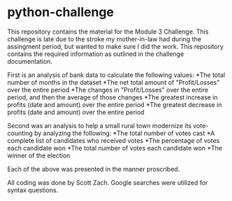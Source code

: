 # python-challenge
This repository contains the material for the Module 3 Challenge.  This challenge is late due to the stroke my mother-in-law had during the assingment period, but wanted to make sure I did the work.  This repository contains the required information as outlined in the challenge documentation.

First is an analysis of bank data to calculate the following values:
  *The total number of months in the dataset
  *The net total amount of "Profit/Losses" over the entire period
  *The changes in "Profit/Losses" over the entire period, and then the average of those changes
  *The greatest increase in profits (date and amount) over the entire period
  *The greatest decrease in profits (date and amount) over the entire period

Second was an analysis to help a small rural town modernize its vote-counting by analyzing the following:
  *The total number of votes cast
  *A complete list of candidates who received votes
  *The percentage of votes each candidate won
  *The total number of votes each candidate won
  *The winner of the election

Each of the above was presented in the manner proscribed.

All coding was done by Scott Zach.  Google searches were utilized for syntax questions.
  
